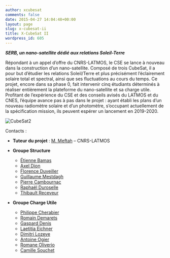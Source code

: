 ```yaml
---
author: xcubesat
comments: false
date: 2015-04-27 14:04:48+00:00
layout: page
slug: x-cubesat-ii
title: X-CubeSat II
wordpress_id: 605
---
```


**_SERB, un nano-satellite dédié aux relations Soleil-Terre_**




Répondant à un appel d’offre du CNRS-LATMOS, le CSE se lance à nouveau
dans la construction d’un nano-satellite. Composé de trois CubeSat, il
a pour but d’étudier les relations Soleil/Terre et plus précisément
l’éclairement solaire total et spectral, ainsi que ses fluctuations au
cours du temps. Ce projet, encore dans sa phase 0, fait intervenir
cinq étudiants déterminés à réaliser entièrement la plateforme du
nano-satellite et sa charge utile. Profitant de l’expérience du CSE et
des conseils avisés du LATMOS et du CNES, l’équipe avance pas à pas
dans le projet : ayant établi les plans d’un nouveau radiomètre
solaire et d’un photomètre, s’occupant actuellement de la
spécification mission, ils peuvent espérer un lancement en 2019-2020.




![CubeSat2](https://xspacecenter.files.wordpress.com/2015/04/cubesat2.jpg?w=300)




Contacts :

* **Tuteur du projet** : [M. Meftah](mailto:meftah@aerov.jussieu.fr) – CNRS-LATMOS

* **Groupe Structure**

    * [Étienne Bamas](mailto:etienne.bamas@polytechnique.edu)
    * [Axel Dion](mailto:axel.dion@polytechnique.edu)
    * [Florence Duveiller](mailto:florence.duveiller@polytechnique.edu)
    * [Guillaume Mestdagh](mailto:guillaume.mestdagh@polytechnique.edu)
    * [Pierre Cambournac](mailto:pierre.cambournac@polytechnique.edu)
    * [Raphaël Duroselle](mailto:raphael.duroselle@polytechnique.edu)
    * [Thibault Receveur](mailto:thibault.receveur@polytechnique.edu)

* **Groupe Charge Utile**

    * [Philippe Cherabier](mailto:philippe.cherabier@polytechnique.edu)
    * [Romain Demarets](mailto:romain.demarets@polytechnique.edu)
    * [Gaspard Denis](mailto:gaspard.denis@polytechnique.edu)
    * [Laetitia Eichner](mailto:laetitia.eichner@polytechnique.edu)
    * [Dimitri Lozeve](mailto:dimitri.lozeve@polytechnique.edu)
    * [Antoine Ogier](mailto:antoine.ogier@polytechnique.edu)
    * [Romane Oliverio](mailto:romane.oliverio@polytechnique.edu)
    * [Camille Souchet](mailto:camille.souchet@polytechnique.edu)


